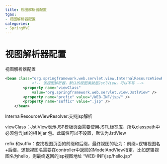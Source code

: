 ```yaml
---
title: 视图解析器配置
tgas: 
- 视图解析器配置
categories: 
- SpringMVC
---
```


# 视图解析器配置

视图解析器配置

```xml
<bean class="org.springframework.web.servlet.view.InternalResourceViewResolver">
            <!-- 该视图解析器，默认的视图类就是JstlView，可以不写 -->
		<property name="viewClass"
			value="org.springframework.web.servlet.view.JstlView" />
		<property name="prefix" value="/WEB-INF/jsp/" />
		<property name="suffix" value=".jsp" />
	</bean>
```

InternalResourceViewResolver:支持jsp解析  

viewClass：JstlView表示JSP模板页面需要使用JSTL标签库，所以classpath中必须包含jstl的相关jar 包。此属性可以不设置，默认为JstlView

refix 和suffix：查找视图页面的前缀和后缀，最终视图的址为：前缀+逻辑视图名+后缀，逻辑视图名需要在controller中返回的ModelAndView指定，比如逻辑视图名为hello，则最终返回的jsp视图地址 “WEB-INF/jsp/hello.jsp”